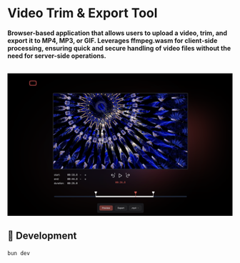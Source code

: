 # Video Trim & Export Tool

**Browser-based application that allows users to upload a video, trim, and export it to MP4, MP3, or GIF. Leverages ffmpeg.wasm for client-side processing, ensuring quick and secure handling of video files without the need for server-side operations.**
<br />
<br />

![Video Trim & Export Tool](screenshot.png)

## 🔧 Development

```
bun dev
```

